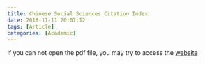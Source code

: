 ```yaml
---
title: Chinese Social Sciences Citation Index
date: 2018-11-11 20:07:12
tags: [Article]
categories: [Academic]
---
```

If you can not open the pdf file, you may try to access the [website](http://cssrac.nju.edu.cn/a/xwdt/zxdt/20170116/2805.html)
